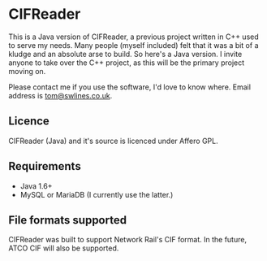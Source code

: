 CIFReader
=========

This is a Java version of CIFReader, a previous project written in C++ used to serve my needs. Many people (myself included) felt that it was a bit of a kludge and an absolute arse to build. So here's a Java version. I invite anyone to take over the C++ project, as this will be the primary project moving on.

Please contact me if you use the software, I'd love to know where. Email address is tom@swlines.co.uk.

Licence
-------

CIFReader (Java) and it's source is licenced under Affero GPL. 

Requirements
------------

- Java 1.6+
- MySQL or MariaDB (I currently use the latter.)

File formats supported
----------------------
CIFReader was built to support Network Rail's CIF format. In the future, ATCO CIF will also be supported. 